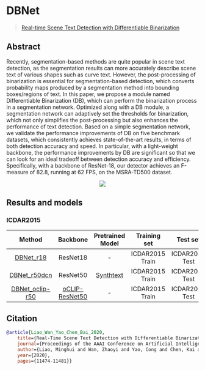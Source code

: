 # DBNet

> [Real-time Scene Text Detection with Differentiable Binarization](https://arxiv.org/abs/1911.08947)

<!-- [ALGORITHM] -->

## Abstract

Recently, segmentation-based methods are quite popular in scene text detection, as the segmentation results can more accurately describe scene text of various shapes such as curve text. However, the post-processing of binarization is essential for segmentation-based detection, which converts probability maps produced by a segmentation method into bounding boxes/regions of text. In this paper, we propose a module named Differentiable Binarization (DB), which can perform the binarization process in a segmentation network. Optimized along with a DB module, a segmentation network can adaptively set the thresholds for binarization, which not only simplifies the post-processing but also enhances the performance of text detection. Based on a simple segmentation network, we validate the performance improvements of DB on five benchmark datasets, which consistently achieves state-of-the-art results, in terms of both detection accuracy and speed. In particular, with a light-weight backbone, the performance improvements by DB are significant so that we can look for an ideal tradeoff between detection accuracy and efficiency. Specifically, with a backbone of ResNet-18, our detector achieves an F-measure of 82.8, running at 62 FPS, on the MSRA-TD500 dataset.

<div align=center>
<img src="https://user-images.githubusercontent.com/22607038/142791306-0da6db2a-20a6-4a68-b228-64ff275f67b3.png"/>
</div>

## Results and models

### ICDAR2015

|               Method               |       Backbone       |               Pretrained Model               |  Training set   |    Test set    | #epochs | Test size | Precision | Recall | Hmean  |               Download               |
| :--------------------------------: | :------------------: | :------------------------------------------: | :-------------: | :------------: | :-----: | :-------: | :-------: | :----: | :----: | :----------------------------------: |
| [DBNet_r18](/configs/textdet/dbnet/dbnet_resnet18_fpnc_1200e_icdar2015.py) |       ResNet18       |                      -                       | ICDAR2015 Train | ICDAR2015 Test |  1200   |    736    |  0.8853   | 0.7583 | 0.8169 | [model](https://download.openmmlab.com/mmocr/textdet/dbnet/dbnet_resnet18_fpnc_1200e_icdar2015/dbnet_resnet18_fpnc_1200e_icdar2015_20220825_221614-7c0e94f2.pth) \| [log](https://download.openmmlab.com/mmocr/textdet/dbnet/dbnet_resnet18_fpnc_1200e_icdar2015/20220825_221614.log) |
| [DBNet_r50dcn](/configs/textdet/dbnet/dbnet_resnet50-dcnv2_fpnc_1200e_icdar2015.py) |       ResNet50       | [Synthtext](https://download.openmmlab.com/mmocr/textdet/dbnet/tmp_1.0_pretrain/dbnet_r50dcnv2_fpnc_sbn_2e_synthtext_20210325-ed322016.pth) | ICDAR2015 Train | ICDAR2015 Test |  1200   |   1024    |  0.8784   | 0.8315 | 0.8543 | [model](https://download.openmmlab.com/mmocr/textdet/dbnet/dbnet_resnet50-dcnv2_fpnc_1200e_icdar2015/dbnet_resnet50-dcnv2_fpnc_1200e_icdar2015_20220828_124917-452c443c.pth) \| [log](https://download.openmmlab.com/mmocr/textdet/dbnet/dbnet_resnet50-dcnv2_fpnc_1200e_icdar2015/20220828_124917.log) |
| [DBNet_oclip-r50](/configs/textdet/dbnet/dbnet_oclip-resnet50_fpnc_1200e_icdar2015.py) | [oCLIP-ResNet50](<>) |                      -                       | ICDAR2015 Train | ICDAR2015 Test |  1200   |           |           |        |        |       [model](<>) \| [log](<>)       |

## Citation

```bibtex
@article{Liao_Wan_Yao_Chen_Bai_2020,
    title={Real-Time Scene Text Detection with Differentiable Binarization},
    journal={Proceedings of the AAAI Conference on Artificial Intelligence},
    author={Liao, Minghui and Wan, Zhaoyi and Yao, Cong and Chen, Kai and Bai, Xiang},
    year={2020},
    pages={11474-11481}}
```
